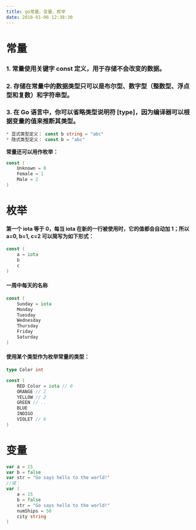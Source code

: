 ```yaml
---
title: go常量、变量、枚举
date: 2018-01-06 12:38:30
---
```


# 常量
### 1. 常量使用关键字 const 定义，用于存储不会改变的数据。
### 2. 存储在常量中的数据类型只可以是布尔型、数字型（整数型、浮点型和复数）和字符串型。
### 3. 在 Go 语言中，你可以省略类型说明符 [type]，因为编译器可以根据变量的值来推断其类型。
``` go
* 显式类型定义： const b string = "abc"
* 隐式类型定义： const b = "abc"
```

**常量还可以用作枚举：**
``` go
const (
    Unknown = 0
    Female = 1
    Male = 2
)
```

# 枚举
#### 第一个 iota 等于 0，每当 iota 在新的一行被使用时，它的值都会自动加 1；所以 a=0, b=1, c=2 可以简写为如下形式：
``` go
const (
    a = iota
    b
    c
)
```
#### 一周中每天的名称
``` go
const (
    Sunday = iota
    Monday
    Tuesday
    Wednesday
    Thursday
    Friday
    Saturday
)
```
#### 使用某个类型作为枚举常量的类型：
``` go
type Color int

const (
    RED Color = iota // 0
    ORANGE // 1
    YELLOW // 2
    GREEN // ..
    BLUE
    INDIGO
    VIOLET // 6
)
```

# 变量
``` go
var a = 15
var b = false
var str = "Go says hello to the world!"
//或：
var (
    a = 15
    b = false
    str = "Go says hello to the world!"
    numShips = 50
    city string
)
```